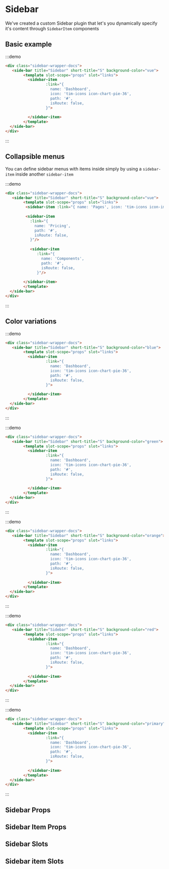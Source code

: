 # Sidebar

We've created a custom Sidebar plugin that let's you dynamically specify it's content through 
`SidebarItem` components

## Basic example

:::demo
```html
<div class="sidebar-wrapper-docs">
   <side-bar title="Sidebar" short-title="S" background-color="vue">
        <template slot-scope="props" slot="links">
          <sidebar-item
                  :link="{
                    name: 'Dashboard',
                    icon: 'tim-icons icon-chart-pie-36',
                    path: '#',
                    isRoute: false, 
                  }">
                        
          </sidebar-item>
        </template>
  </side-bar>        
</div>
```
:::


## Collapsible menus

You can define sidebar menus with items inside simply by using a `sidebar-item` inside another
`sidebar-item`

:::demo
```html
<div class="sidebar-wrapper-docs">
   <side-bar title="Sidebar" short-title="S" background-color="vue">
        <template slot-scope="props" slot="links">
         <sidebar-item :link="{ name: 'Pages', icon: 'tim-icons icon-image-02' }">
                   
         <sidebar-item
           :link="{
             name: 'Pricing',
             path: '#',
             isRoute: false, 
           }"/>
          
           <sidebar-item
              :link="{
                name: 'Components',
                path: '#',
                isRoute: false, 
              }"/>
                    
        </sidebar-item>
        </template>
  </side-bar>        
</div>
```
:::

## Color variations

:::demo
```html
<div class="sidebar-wrapper-docs">
   <side-bar title="Sidebar" short-title="S" background-color="blue">
        <template slot-scope="props" slot="links">
          <sidebar-item
                  :link="{
                    name: 'Dashboard',
                    icon: 'tim-icons icon-chart-pie-36',
                    path: '#',
                    isRoute: false, 
                  }">
                        
          </sidebar-item>
        </template>
  </side-bar>        
</div>
```
:::

:::demo
```html
<div class="sidebar-wrapper-docs">
   <side-bar title="Sidebar" short-title="S" background-color="green">
        <template slot-scope="props" slot="links">
          <sidebar-item
                  :link="{
                    name: 'Dashboard',
                    icon: 'tim-icons icon-chart-pie-36',
                    path: '#',
                    isRoute: false, 
                  }">
                        
          </sidebar-item>
        </template>
  </side-bar>        
</div>
```
:::

:::demo
```html
<div class="sidebar-wrapper-docs">
   <side-bar title="Sidebar" short-title="S" background-color="orange">
        <template slot-scope="props" slot="links">
          <sidebar-item
                  :link="{
                    name: 'Dashboard',
                    icon: 'tim-icons icon-chart-pie-36',
                    path: '#',
                    isRoute: false, 
                  }">
                        
          </sidebar-item>
        </template>
  </side-bar>        
</div>
```
:::


:::demo
```html
<div class="sidebar-wrapper-docs">
   <side-bar title="Sidebar" short-title="S" background-color="red">
        <template slot-scope="props" slot="links">
          <sidebar-item
                  :link="{
                    name: 'Dashboard',
                    icon: 'tim-icons icon-chart-pie-36',
                    path: '#',
                    isRoute: false, 
                  }">
                        
          </sidebar-item>
        </template>
  </side-bar>        
</div>
```
:::

:::demo
```html
<div class="sidebar-wrapper-docs">
   <side-bar title="Sidebar" short-title="S" background-color="primary">
        <template slot-scope="props" slot="links">
          <sidebar-item
                  :link="{
                    name: 'Dashboard',
                    icon: 'tim-icons icon-chart-pie-36',
                    path: '#',
                    isRoute: false, 
                  }">
                        
          </sidebar-item>
        </template>
  </side-bar>        
</div>
```
:::

## Sidebar Props
<props-table component-name="sidebar"/>

## Sidebar Item Props
<props-table component-name="sidebar-item"/>

## Sidebar Slots
<slots-table :slots="[
          {name: 'default', description: 'Content before links'},
          {name: 'links', description: 'Content for links'}
          ]"/>

## Sidebar item Slots
<slots-table :slots="[
          {name: 'default', description: 'Default content. Usually used to add sub menus'},
          {name: 'title', description: 'Custom title content if you want a custom markup for the sidebar item'}
          ]"/>
